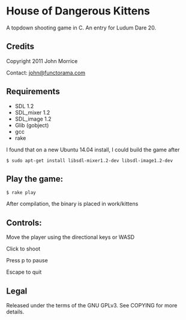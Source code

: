 # House of Dangerous Kittens

A topdown shooting game in C.  An entry for Ludum Dare 20.

## Credits

Copyright 2011 John Morrice

Contact: john@functorama.com

## Requirements

* SDL 1.2
* SDL\_mixer 1.2
* SDL\_image 1.2
* Glib (gobject)
* gcc
* rake

I found that on a new Ubuntu 14.04 install, I could build the game after

    $ sudo apt-get install libsdl-mixer1.2-dev libsdl-image1.2-dev

## Play the game:

    $ rake play

After compilation, the binary is placed in work/kittens

## Controls:

Move the player using the directional keys or WASD

Click to shoot

Press p to pause

Escape to quit

## Legal

Released under the terms of the GNU GPLv3.  See COPYING for more details.
